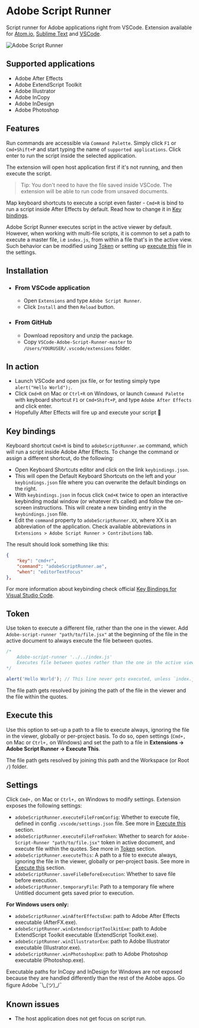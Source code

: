 # Adobe Script Runner

Script runner for Adobe applications right from VSCode. Extension available for [Atom.io](https://atom.io/packages/adobe-script-runner), [Sublime Text](https://github.com/rendertom/Sublime-Text-Adobe-Script-Runner) and [VSCode](https://marketplace.visualstudio.com/items?itemName=renderTom.adobe-script-runner).

![Adobe Script Runner](/resources/Adobe-Script-Runner.gif)

## Supported applications

- Adobe After Effects
- Adobe ExtendScript Toolkit
- Adobe Illustrator
- Adobe InCopy
- Adobe InDesign
- Adobe Photoshop

## Features

Run commands are accessible via `Command Palette`. Simply click `F1` or `Cmd+Shift+P` and start typing the name of `supported applications`. Click enter to run the script inside the selected application.

The extension will open host application first if it's not running, and then execute the script.

> Tip: You don't need to have the file saved inside VSCode. The extension will be able to run code from unsaved documents.

Map keyboard shortcuts to execute a script even faster - `Cmd+R` is bind to run a script inside After Effects by default. Read how to change it in [Key bindings](#key-bindings).

Adobe Script Runner executes script in the active viewer by default. However, when working with multi-file scripts, it is common to set a path to execute a master file, i.e `index.js`, from within a file that's in the active view. Such behavior can be modified using [Token](#token) or setting up [execute this](#execute-this) file in the settings.

## Installation

- ### From VSCode application
  - Open `Extensions` and type `Adobe Script Runner`.
  - Click `Install` and then `Reload` button.

- ### From GitHub
  - Download repository and unzip the package.
  - Copy `VSCode-Adobe-Script-Runner-master` to `/Users/YOURUSER/.vscode/extensions` folder.

## In action

- Launch VSCode and open jsx file, or for testing simply type `alert("Hello World");`.
- Click `Cmd+R` on Mac or `Ctrl+R` on Windows, or launch `Command Palette` with keyboard shortcut `F1` or `Cmd+Shift+P`, and type `Adobe After Effects` and click enter.
- Hopefully After Effects will fire up and execute your script 🙏

## Key bindings

Keyboard shortcut `Cmd+R` is bind to `adobeScriptRunner.ae` command, which will run a script inside Adobe After Effects. To change the command or assign a different shortcut, do the following:

- Open Keyboard Shortcuts editor and click on the link `keybindings.json`.
- This will open the Default Keyboard Shortcuts on the left and your `keybindings.json` file where you can overwrite the default bindings on the right.
- With `keybindings.json` in focus click `Cmd+K` twice to open an interactive keybinding modal window (or whatever it’s called) and follow the on-screen instructions. This will create a new binding entry in the `keybindings.json` file.
- Edit the `command` property to `adobeScriptRunner.XX`, where XX is an abbreviation of the application. Check available abbreviations in `Extensions > Adobe Script Runner > Contributions` tab. 

The result should look something like this:

```json
{
    "key": "cmd+r",
    "command": "adobeScriptRunner.ae",
    "when": "editorTextFocus"
},
```

For more information about keybinding check official [Key Bindings for Visual Studio Code](https://code.visualstudio.com/docs/getstarted/keybindings).

## Token

Use token to execute a different file, rather than the one in the viewer. Add `Adobe-script-runner "path/to/file.jsx"` at the beginning of the file in the active document to always execute the file between quotes.

```javascript
/*
	Adobe-script-runner '../../index.js'
	Executes file between quotes rather than the one in the active viewer.
*/

alert('Hello World'); // This line never gets executed, unless `index.js` is referencing the file in viewer.
```

The file path gets resolved by joining the path of the file in the viewer and the file within the quotes.

## Execute this

Use this option to set-up a path to a file to execute always, ignoring the file in the viewer, globally or per-project basis. To do so, open settings (`Cmd+,` on Mac or `Ctrl+,` on Windows) and set the path to a file in **Extensions -> Adobe Script Runner -> Execute This**.

The file path gets resolved by joining this path and the Workspace (or Root `/`) folder.

## Settings

Click `Cmd+,` on Mac or `Ctrl+,` on Windows to modify settings. Extension exposes the following settings:

- `adobeScriptRunner.executeFileFromConfig`: Whether to execute file, defined in config `.vscode/settings.json` file. See more in [Execute this](#execute-this) section.
- `adobeScriptRunner.executeFileFromToken`: Whether to search for `Adobe-Script-Runner "path/to/file.jsx"` token in active document, and execute file within the quotes. See more in [Token](#token) section.
- `adobeScriptRunner.executeThis`: A path to a file to execute always, ignoring the file in the viewer, globally or per-project basis. See more in [Execute this](#execute-this) section.
- `adobeScriptRunner.saveFileBeforeExecution`: Whether to save file before execution.
- `adobeScriptRunner.temporaryFile`: Path to a temporary file where Untitled document gets saved prior to execution.

**For Windows users only:**

- `adobeScriptRunner.winAfterEffectsExe`: path to Adobe After Effects executable (AfterFX.exe).
- `adobeScriptRunner.winExtendscriptToolkitExe`: path to Adobe ExtendScript Toolkit executable (ExtendScript Toolkit.exe).
- `adobeScriptRunner.winIllustratorExe`: path to Adobe Illustrator executable (Illustrator.exe).
- `adobeScriptRunner.winPhotoshopExe`: path to Adobe Photoshop executable (Photoshop.exe).

Executable paths for InCopy and InDesign for Windows are not exposed because they are handled differently than the rest of the Adobe apps. Go figure Adobe ¯\\\_(ツ)\_/¯

## Known issues

- The host application does not get focus on script run.